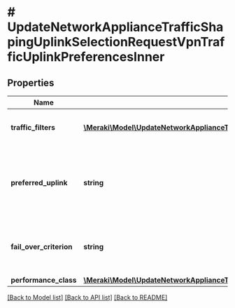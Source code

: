 # # UpdateNetworkApplianceTrafficShapingUplinkSelectionRequestVpnTrafficUplinkPreferencesInner

## Properties

Name | Type | Description | Notes
------------ | ------------- | ------------- | -------------
**traffic_filters** | [**\Meraki\Model\UpdateNetworkApplianceTrafficShapingUplinkSelectionRequestVpnTrafficUplinkPreferencesInnerTrafficFiltersInner[]**](UpdateNetworkApplianceTrafficShapingUplinkSelectionRequestVpnTrafficUplinkPreferencesInnerTrafficFiltersInner.md) | Array of traffic filters for this uplink preference rule |
**preferred_uplink** | **string** | Preferred uplink for this uplink preference rule. Must be one of: &#39;wan1&#39;, &#39;wan2&#39;, &#39;bestForVoIP&#39;, &#39;loadBalancing&#39; or &#39;defaultUplink&#39; |
**fail_over_criterion** | **string** | Fail over criterion for this uplink preference rule. Must be one of: &#39;poorPerformance&#39; or &#39;uplinkDown&#39; | [optional]
**performance_class** | [**\Meraki\Model\UpdateNetworkApplianceTrafficShapingUplinkSelectionRequestVpnTrafficUplinkPreferencesInnerPerformanceClass**](UpdateNetworkApplianceTrafficShapingUplinkSelectionRequestVpnTrafficUplinkPreferencesInnerPerformanceClass.md) |  | [optional]

[[Back to Model list]](../../README.md#models) [[Back to API list]](../../README.md#endpoints) [[Back to README]](../../README.md)
